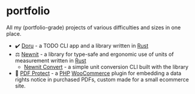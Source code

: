 # portfolio
All my (portfolio-grade) projects of various difficulties and sizes in one place.

- ✔️ [Doru](https://github.com/matej-almasi/doru) - a TODO CLI app and a library written in [Rust](https://www.rust-lang.org/)
- ⚖️ [Newnit](https://github.com/matej-almasi/newnit) - a library for type-safe and ergonomic use of units of measurement written in [Rust](https://www.rust-lang.org/)
  - [Newnit Convert](https://github.com/matej-almasi/newnit/tree/main/newnit_convert) - a simple unit conversion CLI built with the library
- 📄 [PDF Protect](https://github.com/matej-almasi/doru) - a [PHP](https://www.php.net/) [WooCommerce](https://woocommerce.com/)
  plugin for embedding a data rights notice in purchased PDFs, custom made for a small ecommerce site.

